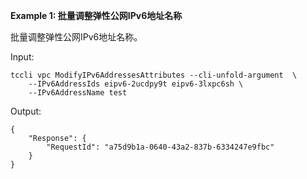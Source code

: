 **Example 1: 批量调整弹性公网IPv6地址名称**

批量调整弹性公网IPv6地址名称。

Input: 

```
tccli vpc ModifyIPv6AddressesAttributes --cli-unfold-argument  \
    --IPv6AddressIds eipv6-2ucdpy9t eipv6-3lxpc6sh \
    --IPv6AddressName test
```

Output: 
```
{
    "Response": {
        "RequestId": "a75d9b1a-0640-43a2-837b-6334247e9fbc"
    }
}
```

